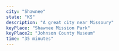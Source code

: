 ```yaml
---
city: "Shawnee"
state: "KS"
description: "A great city near Missoury"
keyPlace: "Shawnee Mission Park"
keyPlace2: "Johnson County Museum"
time: "35 minutes"
---
```

